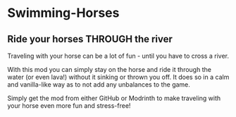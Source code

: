 # Swimming-Horses
## Ride your horses THROUGH the river
Traveling with your horse can be a lot of fun - until you have to cross a river. 

With this mod you can simply stay on the horse and ride it through the water (or even lava!) without it sinking or thrown you off. 
It does so in a calm and vanilla-like way as to not add any unbalances to the game.

Simply get the mod from either GitHub or Modrinth to make traveling with your horse even more fun and stress-free!

